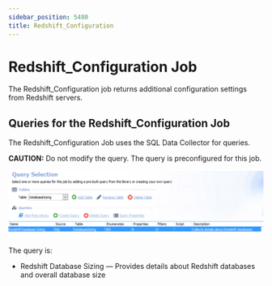 ```yaml
---
sidebar_position: 5480
title: Redshift_Configuration
---
```


# Redshift\_Configuration Job

The Redshift\_Configuration job returns additional configuration settings from Redshift servers.

## Queries for the Redshift\_Configuration Job

The Redshift\_Configuration Job uses the SQL Data Collector for queries.

**CAUTION:** Do not modify the query. The query is preconfigured for this job.

![](../../../../../../../../static/images/AccessAnalyzer_12.0/Content/Resources/Images/EnterpriseAuditor/Solutions/Databases/Redshift/0.CollectionConfiguration.png)

The query is:

* Redshift Database Sizing — Provides details about Redshift databases and overall database size